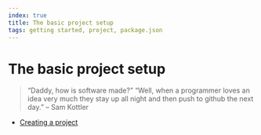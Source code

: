```yaml
---
index: true
title: The basic project setup
tags: getting started, project, package.json
---
```


# The basic project setup

> “Daddy, how is software made?” “Well, when a programmer loves an idea very much they stay up all night and then push to github the next day.” – Sam Kottler

- [Creating a project](01-creating-a-project.md)
